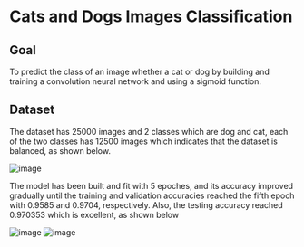 # Cats and Dogs Images Classification
## Goal
To predict the class of an image whether a cat or dog by building and training a convolution neural network and using a sigmoid function.
## Dataset
The dataset has 25000 images and 2 classes which are dog and cat, each of the two classes has 12500 images which indicates that the dataset is balanced, as shown below.

![image](https://user-images.githubusercontent.com/87885486/144360451-cd750084-553b-4a6d-bfe3-5bc135d7efff.png)

The model has been built and fit with 5 epoches, and its accuracy improved gradually until the training and validation accuracies reached the fifth epoch 
with 0.9585 and 0.9704, respectively. Also, the testing accuracy reached 0.970353 which is excellent, as shown below

![image](https://user-images.githubusercontent.com/87885486/144361922-6b1b4ea7-fa1e-409e-ab2e-45089f363b7b.png)
![image](https://user-images.githubusercontent.com/87885486/144362735-5c40d33a-5bc7-4f43-bfd8-01a028ce42ed.png)
